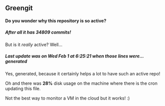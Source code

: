 ## Greengit

#### Do you wonder why this repository is so active?

##### After all it has 34809 commits!

But is it *really* active? Well...

##### Last update was on Wed Feb 1 at 6:25:21 when those lines were... generated

Yes, generated, because it certainly helps a lot to have such an active repo!

Oh and there was **28%** disk usage on the machine
where there is the cron updating this file.

Not the best way to monitor a VM in the cloud but it works! :)
